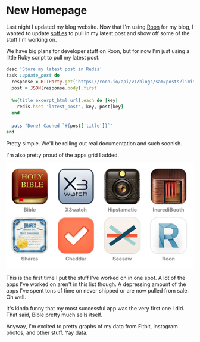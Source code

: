 # New Homepage

Last night I updated my ~~blog~~ website. Now that I'm using [Roon](https://roon.io) for my blog, I wanted to update [soff.es](http://soff.es) to pull in my latest post and show off some of the stuff I'm working on.

We have big plans for developer stuff on Roon, but for now I'm just using a little Ruby script to pull my latest post.

``` ruby
desc 'Store my latest post in Redis'
task :update_post do
  response = HTTParty.get('https://roon.io/api/v1/blogs/sam/posts?limit=1')
  post = JSON(response.body).first

  %w{title excerpt_html url}.each do |key|
    redis.hset 'latest_post', key, post[key]
  end

  puts "Done! Cached `#{post['title']}`"
end
```

Pretty simple. We'll be rolling out real documentation and such soonish.

I'm also pretty proud of the apps grid I added.

[![Screen Shot 2013-06-20 at 1,01,16 PM](screenshot.png)](http://soff.es)

This is the first time I put the stuff I've worked on in one spot. A lot of the apps I've worked on aren't in this list though. A depressing amount of the apps I've spent tons of time on never shipped or are now pulled from sale. Oh well.

It's kinda funny that my most successful app was the very first one I did. That said, Bible pretty much sells itself.

Anyway, I'm excited to pretty graphs of my data from Fitbit, Instagram photos, and other stuff. Yay data.
